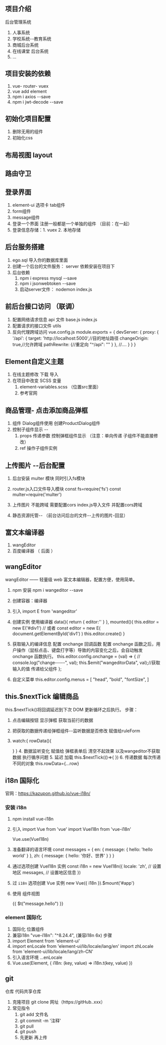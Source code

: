 ## 项目介绍
后台管理系统 
1. 人事系统
2. 学校系统--教育系统
3. 商城后台系统
4. 在线课堂 后台系统 
5. ... 


## 项目安装的依赖
1. vue- router- vuex 
2. vue add element 
3. npm i axios --save
4. npm i jwt-decode --save 

## 初始化项目配置
1. 删除无用的组件
2. 初始化css 


## 布局视图 layout

## 路由守卫

## 登录界面
1. element-ui 选项卡 tab组件
2. form组件
3. message组件
4. 登录一个界面 注册一般都是一个单独的组件 （目前：在一起）
5. 登录信息存储：1. vuex 2. 本地存储 
   
## 后台服务搭建
1. ego.sql 导入你的数据库里面
2. 创建一个后台的文件服务： server  依赖安装在项目下
3. 后台依赖
   1. npm i express mysql --save 
   2. npm i jsonwebtoken --save 
   3. 启动server文件： nodemon index.js


## 前后台接口访问 （联调）
1. 配置网络请求信息  api 文件 base.js  index.js 
2. 配置请求的接口文件 utils 
3. 反向代理跨域访问
   vue.config.js
   module.exports = {
        devServer: {
            proxy: {
                '/api': {
                    target: 'http://localhost:5000',//目的地址路径
                    changeOrigin: true,//允许跨域
                    pathRewrite: {//重定向
                        "^/api": ""
                    }
                },
                //.... 
            }
        }
    }

## Element自定义主题
1. 在线主题修改  下载 导入
2. 在项目中改变 SCSS 变量
   1. element-variables.scss （位置src里面）
   2. 参考官网
   

## 商品管理- 点击添加商品弹框
1. 组件 Dialog组件使用  创建ProductDialog组件
2. 控制子组件显示  -- 
   1. props 传递参数 控制弹框组件显示  （注意：单向传递 子组件不能直接修改） 
   2. ref 操作子组件实例


## 上传图片 --后台配置 
1. 后台安装 multer 模块   同时引入fs模块
2. router.js入口文件导入模块
      const fs=require('fs')
        const multer=require('multer')
3.  上传图片 不能跨域  需要配置cors  index.js导入文件 并配置cors跨域

4. 静态资源托管-- （前台访问后台的文件--上传的图片-回显）


## 富文本编译器 
1. wangEditor  
2. 百度编译器 （ 后面 ）


## wangEditor 
wangEditor —— 轻量级 web 富文本编辑器，配置方便，使用简单。
1. npm 安装 npm i wangeditor --save
2. 创建容器：编译器  <div id='main'></div>
3. 引入 import E from 'wangeditor'
4. 创建实例 使用编译器
    data(){
        return {
            editor:''
        }
    },
    mounted(){
        this.editor = new E('#div1')
        // 或者 const editor = new E( document.getElementById('div1') )
        this.editor.create()
    }
    
5. 获取输入的编译信息
    配置 onchange 回调函数
        配置 onchange 函数之后，用户操作（鼠标点击、键盘打字等）导致的内容变化之后，会自动触发 onchange 函数执行。
        this.editor.config.onchange = (val) => {
         //   console.log("change-----", val);
            this.$emit("wangeditorData", val);//获取输入的值 传递给父组件
        };
6. 自定义菜单
   this.editor.config.menus = [
      "head",
      "bold",
      "fontSize",
   ]


## this.$nextTick 编辑商品
this.$nextTick()将回调延迟到下次 DOM 更新循环之后执行。
步骤：
   1. 点击编辑按钮 显示弹框 获取当前行的数据
   2. 把获取的数据传递给弹框组件--监听数据是否修改  赋值给ruleForm 
   3. watch:{
        rowData(){

        }
       } 
    4. 数据监听变化 赋值给 弹框表单后 清空不起效果 以及wangeditor不获取数据 执行循序问题
    5. 延迟 加载 this.$nextTick(()=>{ })
    6. 传递数据 每次传递不同的对象 this.rowData={...row}

## i18n 国际化 
官网：https://kazupon.github.io/vue-i18n/

### 安装 i18n 
1. npm install vue-i18n
2. 引入 
    import Vue from 'vue'
    import VueI18n from 'vue-i18n'

    Vue.use(VueI18n)
3. 准备翻译的语言环境
    const messages = {
        en: {
            message: {
            hello: 'hello world'
            }
        },
        zh: {
            message: {
            hello: '你好、世界'
            }
        }
    }
4. 通过选项创建 VueI18n 实例
    const i18n = new VueI18n({
        locale: 'zh', // 设置地区
        messages, // 设置地区信息
    })
5. 过 `i18n` 选项创建 Vue 实例
    new Vue({ i18n }).$mount('#app')

6. 使用 组件视图
   <p>{{ $t("message.hello") }}</p>


### element 国际化
1. 国际化 位置组件
2. 兼容i18n   "vue-i18n": "^8.24.4", (兼容i18n 6x)
步骤
 1. import Element from 'element-ui'
 2. import enLocale from 'element-ui/lib/locale/lang/en'
    import zhLocale from 'element-ui/lib/locale/lang/zh-CN'
 3. 引入语言环境
    ...enLocale
 4. Vue.use(Element, {
    i18n: (key, value) => i18n.t(key, value)
    })


## git 
仓库  代码共享仓库 

1. 克隆项目  git clone 网址（https://gitHub..xxx）
2. 常见指令   
   1. git add 文件名
   2. git commit -m '注释'
   3. git pull
   4. git push 
   5. 先更新 再上传 



